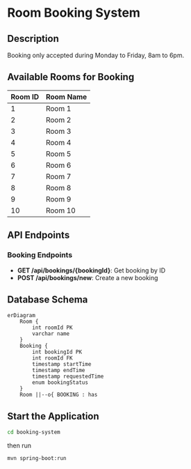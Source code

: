 # Room Booking System

## Description
Booking only accepted during Monday to Friday, 8am to 6pm.

## Available Rooms for Booking
| Room ID | Room Name |
|---------|-----------|
| 1       | Room 1    |
| 2       | Room 2    |
| 3       | Room 3    |
| 4       | Room 4    |
| 5       | Room 5    |
| 6       | Room 6    |
| 7       | Room 7    |
| 8       | Room 8    |
| 9       | Room 9    |
| 10      | Room 10   |

## API Endpoints

### Booking Endpoints
- **GET /api/bookings/{bookingId}**: Get booking by ID
- **POST /api/bookings/new**: Create a new booking

## Database Schema
```mermaid
erDiagram
    Room {
        int roomId PK
        varchar name
    }
    Booking {
        int bookingId PK
        int roomId FK
        timestamp startTime
        timestamp endTime
        timestamp requestedTime
        enum bookingStatus
    }
    Room ||--o{ BOOKING : has
```

## Start the Application
```bash
cd booking-system
```
then run
```bash
mvn spring-boot:run
```